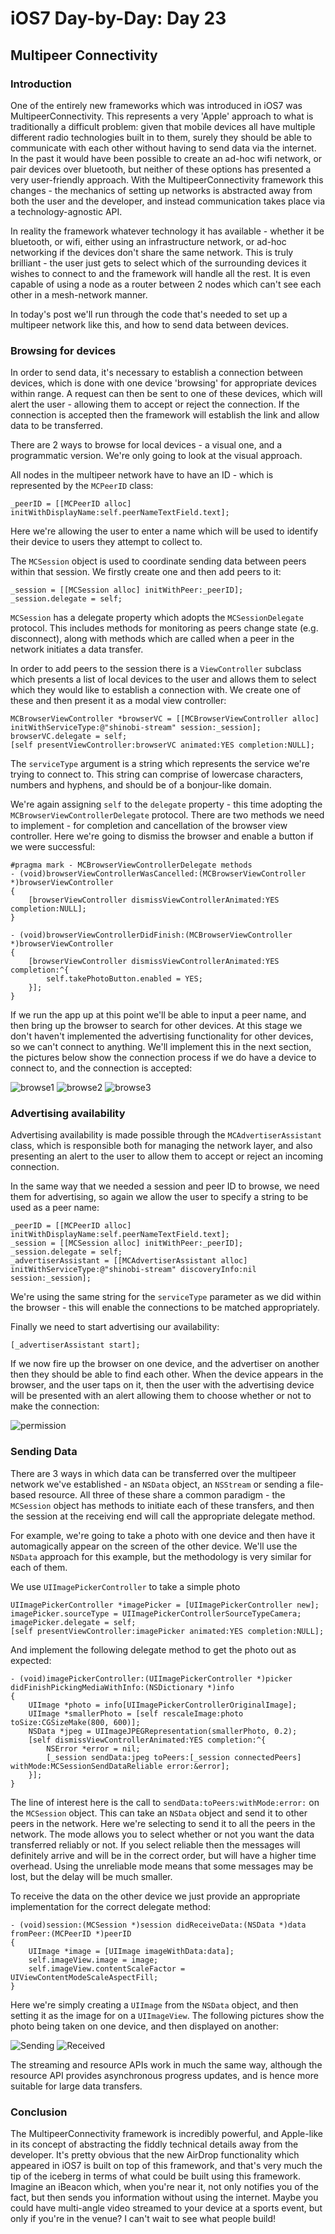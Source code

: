 # iOS7 Day-by-Day: Day 23
## Multipeer Connectivity

### Introduction

One of the entirely new frameworks which was introduced in iOS7 was
MultipeerConnectivity. This represents a very 'Apple' approach to what is
traditionally a difficult problem: given that mobile devices all have multiple
different radio technologies built in to them, surely they should be able to
communicate with each other without having to send data via the internet. In the
past it would have been possible to create an ad-hoc wifi network, or pair
devices over bluetooth, but neither of these options has presented a very
user-friendly approach. With the MultipeerConnectivity framework this changes -
the mechanics of setting up networks is abstracted away from both the user and
the developer, and instead communication takes place via a technology-agnostic
API.

In reality the framework whatever technology it has available - whether it be
bluetooth, or wifi, either using an infrastructure network, or ad-hoc networking
if the devices don't share the same network. This is truly brilliant - the user
just gets to select which of the surrounding devices it wishes to connect to and
the framework will handle all the rest. It is even capable of using a node as a
router between 2 nodes which can't see each other in a mesh-network manner.

In today's post we'll run through the code that's needed to set up a multipeer
network like this, and how to send data between devices.

### Browsing for devices

In order to send data, it's necessary to establish a connection between devices,
which is done with one device 'browsing' for appropriate devices within range.
A request can then be sent to one of these devices, which will alert the user -
allowing them to accept or reject the connection. If the connection is accepted
then the framework will establish the link and allow data to be transferred.

There are 2 ways to browse for local devices - a visual one, and a programmatic
version. We're only going to look at the visual approach.

All nodes in the multipeer network have to have an ID - which is represented by 
the `MCPeerID` class:

    _peerID = [[MCPeerID alloc] initWithDisplayName:self.peerNameTextField.text];

Here we're allowing the user to enter a name which will be used to identify their
device to users they attempt to collect to.

The `MCSession` object is used to coordinate sending data between peers within
that session. We firstly create one and then add peers to it:

    _session = [[MCSession alloc] initWithPeer:_peerID];
    _session.delegate = self;

`MCSession` has a delegate property which adopts the `MCSessionDelegate` protocol.
This includes methods for monitoring as peers change state (e.g. disconnect), 
along with methods which are called when a peer in the network initiates a data
transfer.

In order to add peers to the session there is a `ViewController` subclass which
presents a list of local devices to the user and allows them to select which
they would like to establish a connection with. We create one of these and then
present it as a modal view controller:

    MCBrowserViewController *browserVC = [[MCBrowserViewController alloc] initWithServiceType:@"shinobi-stream" session:_session];
    browserVC.delegate = self;
    [self presentViewController:browserVC animated:YES completion:NULL];

The `serviceType` argument is a string which represents the service we're trying
to connect to. This string can comprise of lowercase characters, numbers and hyphens,
and should be of a bonjour-like domain.

We're again assigning `self` to the `delegate` property - this time adopting the
`MCBrowserViewControllerDelegate` protocol. There are two methods we need to
implement - for completion and cancellation of the browser view controller. Here
we're going to dismiss the browser and enable a button if we were successful:

    #pragma mark - MCBrowserViewControllerDelegate methods
    - (void)browserViewControllerWasCancelled:(MCBrowserViewController *)browserViewController
    {
        [browserViewController dismissViewControllerAnimated:YES completion:NULL];
    }

    - (void)browserViewControllerDidFinish:(MCBrowserViewController *)browserViewController
    {
        [browserViewController dismissViewControllerAnimated:YES completion:^{
            self.takePhotoButton.enabled = YES;
        }];
    }

If we run the app up at this point we'll be able to input a peer name, and then
bring up the browser to search for other devices. At this stage we don't haven't
implemented the advertising functionality for other devices, so we can't connect
to anything. We'll implement this in the next section, the pictures below show
the connection process if we do have a device to connect to, and the connection
is accepted:

![browse1](img/multipeer-browse1.png)
![browse2](img/multipeer-browse2.png)
![browse3](img/multipeer-browse3.png)


### Advertising availability

Advertising availability is made possible through the `MCAdvertiserAssistant`
class, which is responsible both for managing the network layer, and also presenting
an alert to the user to allow them to accept or reject an incoming connection.

In the same way that we needed a session and peer ID to browse, we need them for
advertising, so again we allow the user to specify a string to be used as a peer
name:

    _peerID = [[MCPeerID alloc] initWithDisplayName:self.peerNameTextField.text];
    _session = [[MCSession alloc] initWithPeer:_peerID];
    _session.delegate = self;
    _advertiserAssistant = [[MCAdvertiserAssistant alloc] initWithServiceType:@"shinobi-stream" discoveryInfo:nil session:_session];

We're using the same string for the `serviceType` parameter as we did within the
browser - this will enable the connections to be matched appropriately.

Finally we need to start advertising our availability:

    [_advertiserAssistant start];

If we now fire up the browser on one device, and the advertiser on another then
they should be able to find each other. When the device appears in the browser,
and the user taps on it, then the user with the advertising device will be
presented with an alert allowing them to choose whether or not to make the 
connection:

![permission](img/multipeer-permission.png)


### Sending Data

There are 3 ways in which data can be transferred over the multipeer network
we've established - an `NSData` object, an `NSStream` or sending a file-based
resource. All three of these share a common paradigm - the `MCSession` object
has methods to initiate each of these transfers, and then the session at the 
receiving end will call the appropriate delegate method.

For example, we're going to take a photo with one device and then have it
automagically appear on the screen of the other device. We'll use the `NSData`
approach for this example, but the methodology is very similar for each of them.

We use `UIImagePickerController` to take a simple photo

    UIImagePickerController *imagePicker = [UIImagePickerController new];
    imagePicker.sourceType = UIImagePickerControllerSourceTypeCamera;
    imagePicker.delegate = self;
    [self presentViewController:imagePicker animated:YES completion:NULL];

And implement the following delegate method to get the photo out as expected:

    - (void)imagePickerController:(UIImagePickerController *)picker didFinishPickingMediaWithInfo:(NSDictionary *)info
    {
        UIImage *photo = info[UIImagePickerControllerOriginalImage];
        UIImage *smallerPhoto = [self rescaleImage:photo toSize:CGSizeMake(800, 600)];
        NSData *jpeg = UIImageJPEGRepresentation(smallerPhoto, 0.2);
        [self dismissViewControllerAnimated:YES completion:^{
            NSError *error = nil;
            [_session sendData:jpeg toPeers:[_session connectedPeers] withMode:MCSessionSendDataReliable error:&error];
        }];
    }

The line of interest here is the call to `sendData:toPeers:withMode:error:` on
the `MCSession` object. This can take an `NSData` object and send it to other
peers in the network. Here we're selecting to send it to all the peers in the
network. The mode allows you to select whether or not you want the data transferred
reliably or not. If you select reliable then the messages will definitely arrive
and will be in the correct order, but will have a higher time overhead. Using
the unreliable mode means that some messages may be lost, but the delay will be 
much smaller.

To receive the data on the other device we just provide an appropriate
implementation for the correct delegate method:

    - (void)session:(MCSession *)session didReceiveData:(NSData *)data fromPeer:(MCPeerID *)peerID
    {
        UIImage *image = [UIImage imageWithData:data];
        self.imageView.image = image;
        self.imageView.contentScaleFactor = UIViewContentModeScaleAspectFill;
    }

Here we're simply creating a `UIImage` from the `NSData` object, and then setting
it as the image for on a `UIImageView`. The following pictures show the photo
being taken on one device, and then displayed on another:

![Sending](img/multipeer-sending.png)
![Received](img/multipeer-received.png)

The streaming and resource APIs work in much the same way, although the resource
API provides asynchronous progress updates, and is hence more suitable for large
data transfers.

### Conclusion

The MultipeerConnectivity framework is incredibly powerful, and Apple-like in its
concept of abstracting the fiddly technical details away from the developer. It's
pretty obvious that the new AirDrop functionality which appeared in iOS7 is built
on top of this framework, and that's very much the tip of the iceberg in terms of
what could be built using this framework. Imagine an iBeacon which, when you're
near it, not only notifies you of the fact, but then sends you information without
using the internet. Maybe you could have multi-angle video streamed to your device
at a sports event, but only if you're in the venue? I can't wait to see what people
build!


